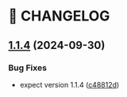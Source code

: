 # 🚦 CHANGELOG

## [1.1.4](https://github.com/253eosam/semantic-release-test/compare/v1.1.3...v1.1.4) (2024-09-30)


### Bug Fixes

* expect version 1.1.4 ([c48812d](https://github.com/253eosam/semantic-release-test/commit/c48812df094e19a5213ab4463276d6700cce6829))
